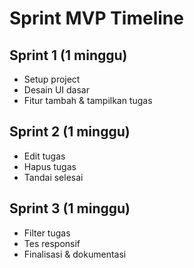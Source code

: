 # Sprint MVP Timeline

## Sprint 1 (1 minggu)
- Setup project
- Desain UI dasar
- Fitur tambah & tampilkan tugas

## Sprint 2 (1 minggu)
- Edit tugas
- Hapus tugas
- Tandai selesai

## Sprint 3 (1 minggu)
- Filter tugas
- Tes responsif
- Finalisasi & dokumentasi
